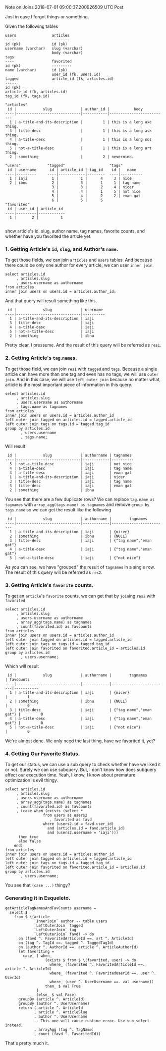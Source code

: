 Note on Joins
2018-07-01 09:00:37.200926509 UTC
Post

Just in case I forgot things or something.

Given the following tables

```
users                articles
-----                --------
id (pk)              id (pk)
username (varchar)   slug (varchar)
                     body (varchar)
tags
----                 favorited
id (pk)              ---------
name (varchar)       id (pk)
                     user_id (fk, users.id)
tagged               article_id (fk, articles.id)
-----
id (pk)
article_id (fk, articles.id)
tag_id (fk, tags.id)

"articles"
 id |            slug             | author_id |           body
----|-----------------------------|-----------|--------------------------
  1 | a-title-and-its-description |         1 | this is a long axe thing.
  3 | title-desc                  |         1 | this is a long ask thing.
  4 | a-title-desc                |         1 | this is a long sos thing.
  5 | not-a-title-desc            |         1 | this is a long art thing.
  2 | something                   |         2 | nevermind.
  
"users"            "tagged"                    "tags"
 id | username      id | article_id | tag_id    id |   name
----|---------     ----|------------|--------  ----|----------
  1 | iaji           1 |          1 |      4     3 | nice
  2 | ibnu           2 |          3 |      1     1 | tag name
                     3 |          3 |      2     4 | nicer
                     4 |          4 |      1     5 | not nice
                     5 |          4 |      2     2 | eman gat
                     6 |          5 |      5
"favorited"
 id | user_id | article_id
----|---------|------------
  1 |       2 |          1


```

show article's id, slug, author name, tag names, favorite counts, and whether
have you favorited the article yet.

### 1. Getting Article's `id`, `slug`, and Author's `name`.

To get those fields, we can join `articles` and `users` tables.
And because there could be only one author for every article, we can user `inner join`.
```
select articles.id
     , articles.slug
     , users.username as authorname
from articles
inner join users on users.id = articles.author_id;
```
And that query will result something like this.
```
 id |            slug             | username 
----|-----------------------------|----------
  1 | a-title-and-its-description | iaji
  3 | title-desc                  | iaji
  4 | a-title-desc                | iaji
  5 | not-a-title-desc            | iaji
  2 | something                   | ibnu
```
Pretty clear, I pressume.
And the result of this query will be referred as `res1`.

### 2. Getting Article's `tag`.`name`s.

To get those field, we can join `res1` with `tagged` and `tags`.
Because a single article can have more than one tag and even has no tags, we will
use `outer join`.
And in this case, we will use `left outer join` because no matter what,
article is the most important piece of information in this query.
```
select articles.id
     , articles.slug
     , users.username as authorname
     , tags.name as tagnames
from articles
inner join users on users.id = articles.author_id
left outer join tagged on articles.id = tagged.article_id
left outer join tags on tags.id = tagged.tag_id
group by articles.id
       , users.username
       , tags.name;
```
Will result
```
 id |            slug             | authorname | tagnames 
----|-----------------------------|------------|----------
  5 | not-a-title-desc            | iaji       | not nice
  4 | a-title-desc                | iaji       | tag name
  4 | a-title-desc                | iaji       | eman gat
  1 | a-title-and-its-description | iaji       | nicer
  3 | title-desc                  | iaji       | tag name
  3 | title-desc                  | iaji       | eman gat
  2 | something                   | ibnu       |
```
You see that there are a few duplicate rows?
We can replace `tag.name as tagnames` with `array_agg(tags.name) as tagnames`
and remove `group by tags.name` so we can get the result like the following
```
 id |            slug             | authorname |        tagnames
----|-----------------------------|------------|-------------------------
  1 | a-title-and-its-description | iaji       | {nicer}
  2 | something                   | ibnu       | {NULL}
  3 | title-desc                  | iaji       | {"tag name","eman gat"}
  4 | a-title-desc                | iaji       | {"tag name","eman gat"}
  5 | not-a-title-desc            | iaji       | {"not nice"}
```
As you can see, we have "grouped" the result of `tagnames` in a single row.
The result of this query will be referred as `res2`.

### 3. Getting Article's `favorite` counts.
To get an `article`'s `favorite` counts, we can get that by `join`ing `res2`
with `favorited`
```
select articles.id
     , articles.slug
     , users.username as authorname
     , array_agg(tags.name) as tagnames
     , count(favorited.id) as favcounts
from articles
inner join users on users.id = articles.author_id
left outer join tagged on articles.id = tagged.article_id
left outer join tags on tags.id = tagged.tag_id
left outer join favorited on favorited.article_id = articles.id 
group by articles.id
       , users.username;
```
Which will result
```
 id |            slug             | authorname |        tagnames         | favcounts 
----|-----------------------------|------------|-------------------------|-----------
  1 | a-title-and-its-description | iaji       | {nicer}                 |         1
  2 | something                   | ibnu       | {NULL}                  |         0
  3 | title-desc                  | iaji       | {"tag name","eman gat"} |         0
  4 | a-title-desc                | iaji       | {"tag name","eman gat"} |         0
  5 | not-a-title-desc            | iaji       | {"not nice"}            |         0
```
We're almost done.
We only need the last thing, have we favorited it, yet?

### 4. Getting Our Favorite Status.
To get our status, we can use a sub query to check whether have we liked it or not.
Surely we can use subquery.
But, I don't know how does subquery affect our execution time.
Yeah, I know, I know about premature optimization is evil thingy.
```
select articles.id
     , articles.slug
     , users.username as authorname
     , array_agg(tags.name) as tagnames
     , count(favorited.id) as favcounts
     , (case when (exists (select *
                 from users as users2
                    , favorited as favd
                 where (users2.id = favd.user_id)
                   and (articles.id = favd.article_id)
                   and (users2.username = 'iaji')))
      then true
      else false
    end)
from articles
inner join users on users.id = articles.author_id
left outer join tagged on articles.id = tagged.article_id
left outer join tags on tags.id = tagged.tag_id
left outer join favorited on favorited.article_id = articles.id 
group by articles.id
       , users.username;
```
You see that `(case ...)` thingy?

### Generating it in Esqueleto.

```
getArticleTagNamesAndFavCounts username =
  select $
    from $ \(article
             `InnerJoin` author -- table users
             `LeftOuterJoin` tagged
             `LeftOuterJoin` tag
             `LeftOuterJoin` favd) -> do
      on (favd ^. FavoritedArticleId ==. art ^. ArticleId)
      on (tag ^. TagId ==. tagged ^. TaggedTagId)
      on (author ^. AuthorId ==. article ^. ArticleAuthorId)
      let favoriting =
        case_ [ when_
                  (exists $ from $ \(favorited, user) -> do
                    where_ (favorited ^. FavoritedArticleId ==. article ^. ArticleId)
                    where_ (favorited ^. FavoritedUserId ==. user ^. UserId)
                    where_ (user ^. UserUsername ==. val username))
                  then_ $ val True
              ]
              (else_ $ val Fase)
      groupBy (article ^. ArticleId)
      groupBy (author ^. UserUsername)
      return ( article ^. ArticleId
             , article ^. ArticleSlug
             , author ^. UserUsername
             -- This one will cause runtime error. Use sub_select instead.
             , arrayAgg (tag ^. TagName)
             , count (favd ^. FavoritedId))
```
That's pretty much it.
